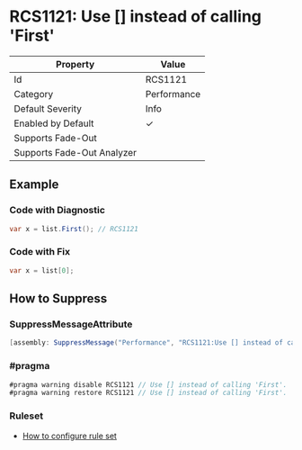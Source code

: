 # RCS1121: Use \[\] instead of calling 'First'

| Property | Value |
| -------- | ----- |
| Id | RCS1121 |
| Category | Performance |
| Default Severity | Info |
| Enabled by Default | &#x2713; |
| Supports Fade\-Out |  |
| Supports Fade\-Out Analyzer |  |

## Example

### Code with Diagnostic

```csharp
var x = list.First(); // RCS1121
```

### Code with Fix

```csharp
var x = list[0];
```

## How to Suppress

### SuppressMessageAttribute

```csharp
[assembly: SuppressMessage("Performance", "RCS1121:Use [] instead of calling 'First'.", Justification = "<Pending>")]
```

### \#pragma

```csharp
#pragma warning disable RCS1121 // Use [] instead of calling 'First'.
#pragma warning restore RCS1121 // Use [] instead of calling 'First'.
```

### Ruleset

* [How to configure rule set](../HowToConfigureAnalyzers.md)
